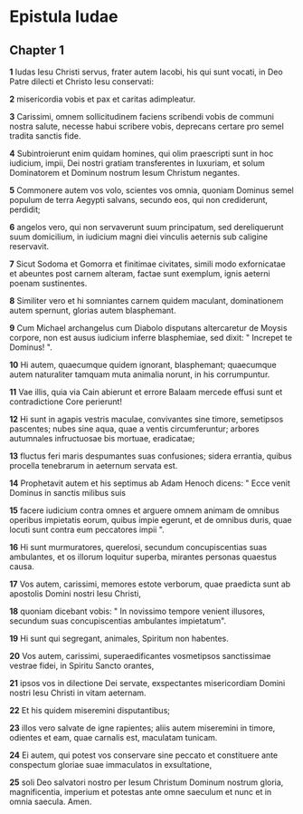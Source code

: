 # Epistula Iudae

## Chapter 1

**1** Iudas Iesu Christi servus, frater autem Iacobi, his qui sunt vocati, in Deo Patre dilecti et Christo Iesu conservati:

**2** misericordia vobis et pax et caritas adimpleatur.

**3** Carissimi, omnem sollicitudinem faciens scribendi vobis de communi nostra salute, necesse habui scribere vobis, deprecans certare pro semel tradita sanctis fide.

**4** Subintroierunt enim quidam homines, qui olim praescripti sunt in hoc iudicium, impii, Dei nostri gratiam transferentes in luxuriam, et solum Dominatorem et Dominum nostrum Iesum Christum negantes.

**5** Commonere autem vos volo, scientes vos omnia, quoniam Dominus semel populum de terra Aegypti salvans, secundo eos, qui non crediderunt, perdidit;

**6** angelos vero, qui non servaverunt suum principatum, sed dereliquerunt suum domicilium, in iudicium magni diei vinculis aeternis sub caligine reservavit.

**7** Sicut Sodoma et Gomorra et finitimae civitates, simili modo exfornicatae et abeuntes post carnem alteram, factae sunt exemplum, ignis aeterni poenam sustinentes.

**8** Similiter vero et hi somniantes carnem quidem maculant, dominationem autem spernunt, glorias autem blasphemant.

**9** Cum Michael archangelus cum Diabolo disputans altercaretur de Moysis corpore, non est ausus iudicium inferre blasphemiae, sed dixit: " Increpet te Dominus! ".

**10** Hi autem, quaecumque quidem ignorant, blasphemant; quaecumque autem naturaliter tamquam muta animalia norunt, in his corrumpuntur.

**11** Vae illis, quia via Cain abierunt et errore Balaam mercede effusi sunt et contradictione Core perierunt!

**12** Hi sunt in agapis vestris maculae, convivantes sine timore, semetipsos pascentes; nubes sine aqua, quae a ventis circumferuntur; arbores autumnales infructuosae bis mortuae, eradicatae;

**13** fluctus feri maris despumantes suas confusiones; sidera errantia, quibus procella tenebrarum in aeternum servata est.

**14** Prophetavit autem et his septimus ab Adam Henoch dicens: " Ecce venit Dominus in sanctis milibus suis

**15** facere iudicium contra omnes et arguere omnem animam de omnibus operibus impietatis eorum, quibus impie egerunt, et de omnibus duris, quae locuti sunt contra eum peccatores impii ".

**16** Hi sunt murmuratores, querelosi, secundum concupiscentias suas ambulantes, et os illorum loquitur superba, mirantes personas quaestus causa.

**17** Vos autem, carissimi, memores estote verborum, quae praedicta sunt ab apostolis Domini nostri Iesu Christi,

**18** quoniam dicebant vobis: " In novissimo tempore venient illusores, secundum suas concupiscentias ambulantes impietatum".

**19** Hi sunt qui segregant, animales, Spiritum non habentes.

**20** Vos autem, carissimi, superaedificantes vosmetipsos sanctissimae vestrae fidei, in Spiritu Sancto orantes,

**21** ipsos vos in dilectione Dei servate, exspectantes misericordiam Domini nostri Iesu Christi in vitam aeternam.

**22** Et his quidem miseremini disputantibus;

**23** illos vero salvate de igne rapientes; aliis autem miseremini in timore, odientes et eam, quae carnalis est, maculatam tunicam.

**24** Ei autem, qui potest vos conservare sine peccato et constituere ante conspectum gloriae suae immaculatos in exsultatione,

**25** soli Deo salvatori nostro per Iesum Christum Dominum nostrum gloria, magnificentia, imperium et potestas ante omne saeculum et nunc et in omnia saecula. Amen.

